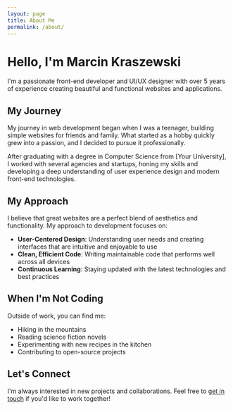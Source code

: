 ```yaml
---
layout: page
title: About Me
permalink: /about/
---
```


# Hello, I'm Marcin Kraszewski

I'm a passionate front-end developer and UI/UX designer with over 5 years of experience creating beautiful and functional websites and applications.

## My Journey

My journey in web development began when I was a teenager, building simple websites for friends and family. What started as a hobby quickly grew into a passion, and I decided to pursue it professionally.

After graduating with a degree in Computer Science from [Your University], I worked with several agencies and startups, honing my skills and developing a deep understanding of user experience design and modern front-end technologies.

## My Approach

I believe that great websites are a perfect blend of aesthetics and functionality. My approach to development focuses on:

- **User-Centered Design**: Understanding user needs and creating interfaces that are intuitive and enjoyable to use
- **Clean, Efficient Code**: Writing maintainable code that performs well across all devices
- **Continuous Learning**: Staying updated with the latest technologies and best practices

## When I'm Not Coding

Outside of work, you can find me:

- Hiking in the mountains
- Reading science fiction novels
- Experimenting with new recipes in the kitchen
- Contributing to open-source projects

## Let's Connect

I'm always interested in new projects and collaborations. Feel free to [get in touch](/contact) if you'd like to work together!
